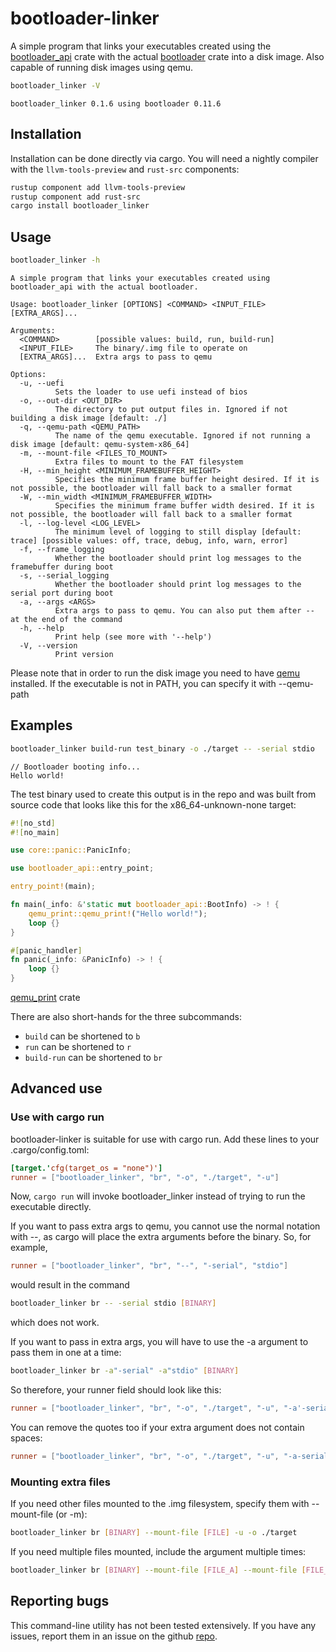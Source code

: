 # bootloader-linker

A simple program that links your executables created using the [bootloader_api](https://crates.io/crates/bootloader_api) crate with the actual [bootloader](https://crates.io/crates/bootloader) crate into a disk image. Also capable of running disk images using qemu.

```sh
bootloader_linker -V
```
```
bootloader_linker 0.1.6 using bootloader 0.11.6
```

## Installation

Installation can be done directly via cargo. You will need a nightly compiler with the `llvm-tools-preview` and `rust-src` components:
```sh
rustup component add llvm-tools-preview
rustup component add rust-src
cargo install bootloader_linker
```

## Usage

```sh
bootloader_linker -h
```
```
A simple program that links your executables created using bootloader_api with the actual bootloader.

Usage: bootloader_linker [OPTIONS] <COMMAND> <INPUT_FILE> [EXTRA_ARGS]...

Arguments:
  <COMMAND>        [possible values: build, run, build-run]
  <INPUT_FILE>     The binary/.img file to operate on
  [EXTRA_ARGS]...  Extra args to pass to qemu

Options:
  -u, --uefi
          Sets the loader to use uefi instead of bios
  -o, --out-dir <OUT_DIR>
          The directory to put output files in. Ignored if not building a disk image [default: ./]
  -q, --qemu-path <QEMU_PATH>
          The name of the qemu executable. Ignored if not running a disk image [default: qemu-system-x86_64]
  -m, --mount-file <FILES_TO_MOUNT>
          Extra files to mount to the FAT filesystem
  -H, --min_height <MINIMUM_FRAMEBUFFER_HEIGHT>
          Specifies the minimum frame buffer height desired. If it is not possible, the bootloader will fall back to a smaller format
  -W, --min_width <MINIMUM_FRAMEBUFFER_WIDTH>
          Specifies the minimum frame buffer width desired. If it is not possible, the bootloader will fall back to a smaller format
  -l, --log-level <LOG_LEVEL>
          The minimum level of logging to still display [default: trace] [possible values: off, trace, debug, info, warn, error]
  -f, --frame_logging
          Whether the bootloader should print log messages to the framebuffer during boot
  -s, --serial_logging
          Whether the bootloader should print log messages to the serial port during boot
  -a, --args <ARGS>
          Extra args to pass to qemu. You can also put them after -- at the end of the command
  -h, --help
          Print help (see more with '--help')
  -V, --version
          Print version
```

Please note that in order to run the disk image you need to have [qemu](https://www.qemu.org/) installed. If the executable is not in PATH, you can specify it with --qemu-path 

## Examples

```sh
bootloader_linker build-run test_binary -o ./target -- -serial stdio
```
```console
// Bootloader booting info...
Hello world!
```

The test binary used to create this output is in the repo and was built from source code that looks like this for the x86_64-unknown-none target:
```rust
#![no_std]
#![no_main]

use core::panic::PanicInfo;

use bootloader_api::entry_point;

entry_point!(main);

fn main(_info: &'static mut bootloader_api::BootInfo) -> ! {
    qemu_print::qemu_print!("Hello world!");
    loop {}
}

#[panic_handler]
fn panic(_info: &PanicInfo) -> ! {
    loop {}
}
```

[qemu_print](https://crates.io/crates/qemu_print) crate

There are also short-hands for the three subcommands:
- `build` can be shortened to `b`
- `run` can be shortened to `r`
- `build-run` can be shortened to `br`

## Advanced use

### Use with cargo run

bootloader-linker is suitable for use with cargo run. Add these lines to your .cargo/config.toml:
```toml
[target.'cfg(target_os = "none")']
runner = ["bootloader_linker", "br", "-o", "./target", "-u"]
```

Now, `cargo run` will invoke bootloader_linker instead of trying to run the executable directly.

If you want to pass extra args to qemu, you cannot use the normal notation with --,
as cargo will place the extra arguments before the binary. So, for example,
```toml
runner = ["bootloader_linker", "br", "--", "-serial", "stdio"]
```
would result in the command
```sh
bootloader_linker br -- -serial stdio [BINARY]
```
which does not work.

If you want to pass in extra args, you will have to use the -a argument to pass them in one at a time:
```sh
bootloader_linker br -a"-serial" -a"stdio" [BINARY]
```
So therefore, your runner field should look like this:
```toml
runner = ["bootloader_linker", "br", "-o", "./target", "-u", "-a'-serial'", "-a'stdio'"]
```
You can remove the quotes too if your extra argument does not contain spaces:
```toml
runner = ["bootloader_linker", "br", "-o", "./target", "-u", "-a-serial", "-astdio"]
```

### Mounting extra files

If you need other files mounted to the .img filesystem, specify them with --mount-file (or -m):

```sh
bootloader_linker br [BINARY] --mount-file [FILE] -u -o ./target
```

If you need multiple files mounted, include the argument multiple times:

```sh
bootloader_linker br [BINARY] --mount-file [FILE_A] --mount-file [FILE_B] -u -o ./target
```

## Reporting bugs

This command-line utility has not been tested extensively. If you have any issues, report them in an issue on the github [repo](https://github.com/mysteriouslyseeing/bootloader_linker/issues).
